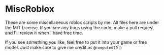 # MiscRoblox
These are some miscellaneous roblox scripts by me. All files here are under the MIT License. If you see any bugs using the code, make a pull request and I'll review it when I have free time.

If you see something you like, feel free to put it into your game or free model. Just make sure to give me credit as `@computed79` :)
